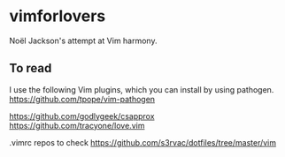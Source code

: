 # vimforlovers
Noël Jackson's attempt at Vim harmony.

## To read
I use the following Vim plugins, which you can install by using pathogen.
https://github.com/tpope/vim-pathogen

https://github.com/godlygeek/csapprox
https://github.com/tracyone/love.vim


.vimrc repos to check
https://github.com/s3rvac/dotfiles/tree/master/vim


